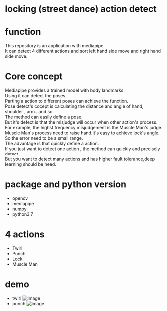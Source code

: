 # locking (street dance) action detect

# function
This repository is an application with mediapipe.  
It can detect 4 different actions and sort left hand side move and right hand side move.

# Core concept
Mediapipe provides a trained model with body landmarks.  
Using it can detect the poses.   
Parting a action to different poses can achieve the function.  
Pose detect's cocept is calculating the distance and angle of hand, shoulder , arm...and so.  
The method can easily define a pose.  
But it's defect is that the misjudge will occur when other action's process.  
For example, the highst frequency misjudgement is the Muscle Man's judge.  
Muscle Man's process need to raise hand.It's easy to achieve lock's angle.  
So the error need to be a small range.  
The advantage is that quickly define a action.  
If you just want to detect one action , the method can quickly and precisely detect.  
But you want to detect many actions and has higher fault tolerance,deep learning should be need.  


# package and python version
- opencv
- mediapipe
- numpy
- python3.7

# 4 actions
- Twirl
- Punch
- Lock
- Muscle Man

# demo
- twirl
![image](https://github.com/ggjj321/locking-street-dance-action-detect/blob/main/demo/MediaPipe%20Pose%202021-08-14%2012-47-42_Trim.gif)
- punch
![image](https://github.com/ggjj321/locking-street-dance-action-detect/blob/main/demo/MediaPipe%20Pose%202021-08-14%2012-45-33_Trim.gif)


